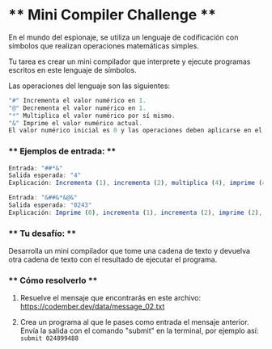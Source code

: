 # ** Mini Compiler Challenge **
En el mundo del espionaje, se utiliza un lenguaje de codificación con símbolos que realizan operaciones matemáticas simples.

Tu tarea es crear un mini compilador que interprete y ejecute programas escritos en este lenguaje de símbolos.

Las operaciones del lenguaje son las siguientes:
```js
"#" Incrementa el valor numérico en 1.
"@" Decrementa el valor numérico en 1.
"*" Multiplica el valor numérico por sí mismo.
"&" Imprime el valor numérico actual.
El valor numérico inicial es 0 y las operaciones deben aplicarse en el orden en que aparecen en la cadena de símbolos.
```

### ** Ejemplos de entrada: **
```js
Entrada: "##*&"
Salida esperada: "4"
Explicación: Incrementa (1), incrementa (2), multiplica (4), imprime (4).
```
```js
Entrada: "&##&*&@&"
Salida esperada: "0243"
Explicación: Imprime (0), incrementa (1), incrementa (2), imprime (2), multiplica (4), imprime (4), decrementa (3), imprime (3).
```

### ** Tu desafío: **
Desarrolla un mini compilador que tome una cadena de texto y devuelva otra cadena de texto con el resultado de ejecutar el programa.

### ** Cómo resolverlo **
1. Resuelve el mensaje que encontrarás en este archivo: https://codember.dev/data/message_02.txt

2. Crea un programa al que le pases como entrada el mensaje anterior. Envía la salida con el comando "submit" en la terminal, por ejemplo así:
`submit 024899488`